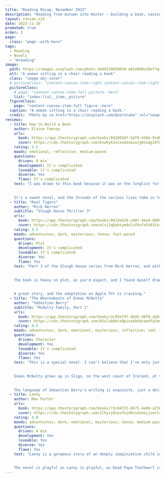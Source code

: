 ```yaml
---
title: "Reading Recap, November 2023"
description: "Reading from Autumn into Winter — building a boat, saving a hostage, never being able to return home, and waking a spirit slumbering in the woods."
layout: review.njk
date: 2023-11-30
promoted: true
order: 2
page:
  class: "page--with-hero"
tags:
  - Reading
  - Novels
  - "#reading"
image:
  path: https://images.unsplash.com/photo-1649220058039-e81e690e28ef?q=80&w=3205&auto=format&fit=crop&ixlib=rb-4.0.3
  alt: "A woman sitting in a chair reading a book"
  class: "image-obj-cover"
  # pictureClass: "content-canvas-item-right content-canvas-item-right--span-3"
  pictureClass:
    # page: "content-canvas-item-full picture--hero"
    list: "index-list__item__picture"
  figureClass:
    page: "content-canvas-item-full figure--hero"
  caption: "A woman sitting in a chair reading a book."
  credit: 'Photo by <a href="https://unsplash.com/@zerotake" rel="noopener nofollow" target="_blank">zero take</a> on <a href="https://unsplash.com/photos/a-woman-sitting-in-a-chair-reading-a-book-M5Fq1UcaUmI" rel="noopener nofollow" target="_blank">Unsplash</a>'
reviews:
  - title: How to Build a Boat
    author: Elaine Feeney
    urls: 
      book: https://app.thestorygraph.com/books/b928016f-5df9-43bb-9cdb-3b88688dbdfc
      cover: https://cdn.thestorygraph.com/bxwhyk3sixom1oauurg6nimg19fo
    rating: 3.5
    moods: emotional; reflective; medium-paced
    questions:
      driven: A mix
      development: It's complicated
      loveable: It's complicated
      diverse: Yes
      flaws: It's complicated
    text: "I was drawn to this book because it was on the longlist for the 2023 Booker Prize. *How to Build a Boat* follows a school pupil, Jamie, and two of his teachers as he tries to navigate the world and make sense of the chaos he experiences. Jamie longs to build a perpetual motion machine, which by his own unique logic, is his means of taking control. To try to help, Jamie's teacher Tess introduces him to Tadgh, the new woodwork teacher, and together they build a traditional Irish boat, a currach.
    
    
    It's a sweet novel, and the threads of the various lives take us to interesing and difficult places. The writing is both lovely and careful, and at its strongest when we are inside Jamie's mind and experience."
  - title: "Real Tigers"
    author: "Mick Herron"
    subtitle: "Slough House Thriller 3"
    urls:
      book: https://app.thestorygraph.com/books/8413e620-c68f-4ea4-8085-12e8ecb1ee19
      cover: https://cdn.thestorygraph.com/mlvj2q8ybtym4eluf6sfafo83ikr
    rating: 3.5
    moods: adventurous; dark; mysterious; tense; fast-paced
    questions:
      driven: Plot
      development: It's complicated
      loveable: It's complicated
      diverse: Yes
      flaws: Yes
    text: "Part 3 of the Slough House series from Mick Herron, and with *Real Tigers* you can feel the author really getting into his stride with the characters and their world.
    
    
    The book is heavy on plot, as you'd expect, and I found myself drawn quickly along in every wise-cracking sentence. Character development is secondary, but we get to learn more about each of the Slow Horses the more time we spend chasing them around London.
    
    
    A great story, and the adaptation on Apple TV+ is cracking."
  - title: "The Whereabouts of Eneas McNulty"
    author: "Sebastian Barry"
    subtitle: "McNulty Family, Part 1"
    urls:
      book: https://app.thestorygraph.com/books/ac93e797-db95-46f9-a584-174e085d6079
      cover: https://cdn.thestorygraph.com/81alub0etx8pixaeb6dxaedfqlmm
    rating: 4.5
    moods: adventurous; dark; emotional; mysterious; reflective; sad; tense; medium-paced
    questions:
      driven: Character
      development: Yes
      loveable: It's complicated
      diverse: Yes
      flaws: Yes
    text: "This is a special novel. I can't believe that I've only just discovered Sebastian Barry this year (reading [*Old God's Time*](/reading/2023/08-august/#old-god's-time) because it was on the 2023 Booker Prize longlist).
    
    
    Eneas McNulty grows up in Sligo, on the west coast of Ireland, at the beginning of the 20th Century. One simple choice of a naive young man during depressed times, to go to work in the British merchant navy, defines the whole of the rest of his life as the rise of Irish nationalism and the struggle for freedom from British rule begets violence and conflict. Returning from the ships to a lack of work and a cold shoulder, Eneas joins the Royal Irish Constabulary, becomes an unfortunate witness to a killing. He's branded traitor and forced to flee Ireland, his home, his family, and Viv, the woman he loves. Though he tries to return later when he hopes that memories have faded, he discovers there will never be a place for him in Sligo.
    
    
    The language of Sebastian Barry's writing is exquisite, just a delight to read from the first word to the last. Every image, every metaphor, every sentence is novel and beautiful and never indulgent. A really wonderful novel. And better still, it's the first part of a trilogy of stories about the McNulty family. Better even than that, I've got the whole of the rest of Sebastian Barry's works to look forward to, as well!"
  - title: Lanny
    author: Max Porter
    urls:
      book: https://app.thestorygraph.com/books/73c84f23-8b75-4a0d-a238-ab1f49cdbebb
      cover: https://cdn.thestorygraph.com/2lhyij8vyu7ejd0vsehomjjswrtz
    rating: 4.0
    moods: adventurous; dark; emotional; mysterious; tense; medium-paced
    questions:
      driven: A mix
      development: Yes
      loveable: Yes
      diverse: Yes
      flaws: Yes
    text: "Lanny is a gorgeous story of an deeply imaginiative child in an ordinary village outside London. He's loved by his devoted mother, by his father who can't seem to get as close, and by an ageing artist who becomes entranced with Lanny's creativity. And he's watched also by Dead Papa Toothwort, an ancient spirit stirring in the ground beneath them all and has seen everything, always in this village outside London.
    
    
    The novel is playful as Lanny is playful, as Dead Papa Toothwort is playful — playing with words (there's numerous places where words are printed in clouds and swirls), playing with the plot and the characters and the idea of novel. It's very wacky at times, and that could be just too much for some. But I really enjoyed it."
---
```

